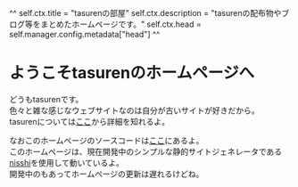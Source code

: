 ^^
self.ctx.title = "tasurenの部屋"
self.ctx.description = "tasurenの配布物やブログ等をまとめたホームページです。"
self.ctx.head = self.manager.config.metadata["head"]
^^
# ようこそtasurenのホームページへ
どうもtasurenです。  
色々と雑な感じなウェブサイトなのは自分が古いサイトが好きだから。  
tasurenについては[ここ](about.html)から詳細を知れるよ。  

なおこのホームページのソースコードは[ここ](https://github.com/tasuren/tasuren-website)にあるよ。  
このホームページは、現在開発中のシンプルな静的サイトジェネレータである[nisshi](https://github.com/tasuren/nisshi)を使用して動いているよ。  
開発中のもあってホームページの更新は遅れるけどね。